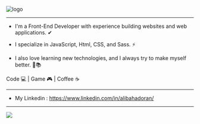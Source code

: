 ![logo](https://user-images.githubusercontent.com/71150321/114740615-416c4280-9d5f-11eb-83a4-a8aa96ac0804.jpg)

------------------------------------

- I'm a Front-End Developer with experience building websites and web applications. ✔

- I specialize in JavaScript, Html, CSS, and Sass. ⚡

- I also love learning new technologies, and I always try to make myself better. 💪📚

Code 💻 |
Game 🎮 |
Coffee ☕️

----------------------

- My Linkedin :
https://www.linkedin.com/in/alibahadoran/

----------------------

<img src="https://github-readme-stats.vercel.app/api?username=alibhdrn&&show_icons=true&title_color=ffffff&icon_color=bb2acf&text_color=daf7dc&bg_color=151515">
